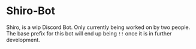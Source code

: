 # Shiro-Bot
Shiro, is a wip Discord Bot. Only currently being worked on by two people.
The base prefix for this bot will end up being `!!` once it is in further development. 
